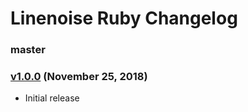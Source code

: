Linenoise Ruby Changelog
========================

### master

### [v1.0.0][v1.0.0] (November 25, 2018)

* Initial release

[v1.0.0]: https://github.com/kyrylo/linenoise-rb/releases/tag/v1.0.0

